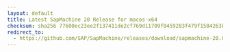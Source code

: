 ```yaml
---
layout: default
title: Latest SapMachine 20 Release for macos-x64
checksum: sha256 77600ec23ee2f137411de2cf769d11709f8459283f479f1584263ba069ae00ab
redirect_to:
  - https://github.com/SAP/SapMachine/releases/download/sapmachine-20.0.1/sapmachine-jre-20.0.1_macos-x64_bin.tar.gz
---
```

